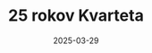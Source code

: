 ---
layout: layouts/non-en-archive-episode.njk
tags: skarchive
date: "2025-03-29"
title: 25 rokov Kvarteta
perex: "STVR Košice: Uplynulo 25 rokov od prvého vysielania magazínu Kvarteto | ČT Ostrava: Tématická skladba Kvartetu | DUNA TV Szeged: Festival pečate V4 | TVP 3 Rzeszów: Verejnoprávna televízia zdieľa technologický pokrok"
datum: 29. 3. 2025
tv: STVR :2
foto: /images/uploads/25_years_of_quartet_357x206.jpg
alt: ĽUBA KOĽOVÁ, PIOTR SOCHA, NORA OBRTELOVÁ, ZSUZSA SÁRI
link: https://www.stvr.sk/televizia/archiv/14252/523171#1257
---